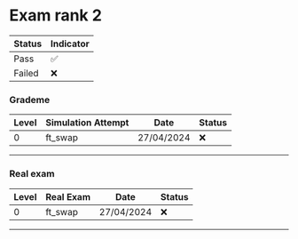 # Exam rank 2 


| Status  | Indicator  |
|---------|------------|
| Pass    | ✅         |
| Failed  | ❌         |



### Grademe


| Level            | Simulation Attempt | Date             | Status        |
|------------------|--------------------|------------------|---------------|
| 0                | ft_swap            | 27/04/2024       | ❌            |





---


### Real exam

| Level            | Real Exam        |   Date            | Status  |
|------------------|------------------|-------------------|---------|
| 0                | ft_swap          | 27/04/2024        | ❌      |




---
